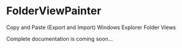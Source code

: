 # FolderViewPainter
Copy and Paste (Export and Import) Windows Explorer Folder Views

Complete documentation is coming soon...
